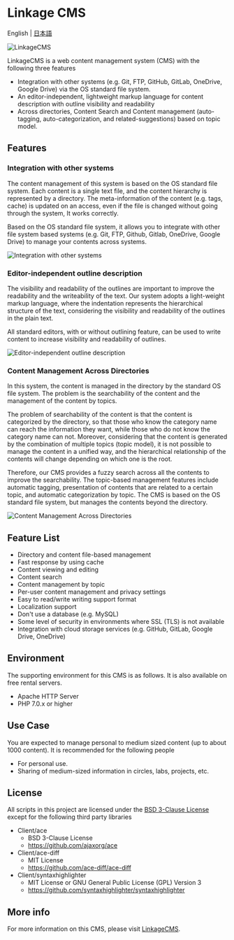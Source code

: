 # Linkage CMS

English | [日本語](./README_jp.md)

![LinkageCMS](http://contentsviewer.work/Master/LinkageCMS/Images/Logo.jpg)

LinkageCMS is a web content management system (CMS) with the following three features

* Integration with other systems (e.g. Git, FTP, GitHub, GitLab, OneDrive, Google Drive) via the OS standard file system. 
* An editor-independent, lightweight markup language for content description with outline visibility and readability
* Across directories, Content Search and Content management (auto-tagging, auto-categorization, and related-suggestions) based on  topic model.

## Features
### Integration with other systems
The content management of this system is based on the OS standard file system.
Each content is a single text file, and the content hierarchy is represented by a directory.
The meta-information of the content (e.g. tags, cache) is updated on an access, even if the file is changed without going through the system,
It works correctly. 

Based on the OS standard file system, it allows you to integrate with other file system based systems (e.g. Git, FTP, Github, Gitlab, OneDrive, Google Drive) to manage your contents across systems.

![Integration with other systems](http://contentsviewer.work/Master/LinkageCMS/Images/Integration.jpg)

### Editor-independent outline description
The visibility and readability of the outlines are important to improve the readability and the writeability of the text. 
Our system adopts a light-weight markup language, where the indentation represents the hierarchical structure of the text, considering the visibility and readability of the outlines in the plain text.

All standard editors, with or without outlining feature, can be used to write content to increase visibility and readability of outlines.

![Editor-independent outline description](http://contentsviewer.work/Master/LinkageCMS/Images/OutlineEditorFree.jpg)

### Content Management Across Directories
In this system, the content is managed in the directory by the standard OS file system. 
The problem is the searchability of the content and the management of the content by topics.

The problem of searchability of the content is that the content is categorized by the directory, so that those who know the category name can reach the information they want, while those who do not know the category name can not.
Moreover, considering that the content is generated by the combination of multiple topics (topic model), it is not possible to manage the content in a unified way, and the hierarchical relationship of the contents will change depending on which one is the root. 

Therefore, our CMS provides a fuzzy search across all the contents to improve the searchability. 
The topic-based management features include automatic tagging, presentation of contents that are related to a certain topic, and automatic categorization by topic. The CMS is based on the OS standard file system, but manages the contents beyond the directory.

![Content Management Across Directories](http://contentsviewer.work/Master/LinkageCMS/Images/AcrossDirectories.jpg)

## Feature List
* Directory and content file-based management
* Fast response by using cache
* Content viewing and editing
* Content search
* Content management by topic
* Per-user content management and privacy settings
* Easy to read/write writing support format
* Localization support
* Don't use a database (e.g. MySQL)
* Some level of security in environments where SSL (TLS) is not available
* Integration with cloud storage services (e.g. GitHub, GitLab, Google Drive, OneDrive)

## Environment
The supporting environment for this CMS is as follows. It is also available on free rental servers.

* Apache HTTP Server
* PHP 7.0.x or higher

## Use Case
You are expected to manage personal to medium sized content (up to about 1000 content).
It is recommended for the following people

* For personal use.
* Sharing of medium-sized information in circles, labs, projects, etc.

## License
All scripts in this project are licensed under the [BSD 3-Clause License](./LICENSE) except for the following third party libraries

* Client/ace
    * BSD 3-Clause License
    * <https://github.com/ajaxorg/ace>
* Client/ace-diff
    * MIT License
    * <https://github.com/ace-diff/ace-diff>
* Client/syntaxhighlighter
    * MIT License or GNU General Public License (GPL) Version 3
    * <https://github.com/syntaxhighlighter/syntaxhighlighter>

## More info
For more information on this CMS, please visit [LinkageCMS](http://contentsviewer.work/Master/LinkageCMS/LinkageCMS).
